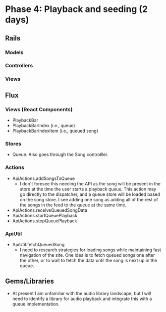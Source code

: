 # Phase 4: Playback and seeding (2 days)

## Rails
### Models

### Controllers

### Views

## Flux

### Views (React Components)
* PlaybackBar
* PlaybackBarIndex (i.e., queue)
* PlaybackBarIndexItem (i.e., queued song)

### Stores
* Queue.  Also goes through the Song controlller.

### Actions
* ApiActions.addSongsToQueue
  - I don't foresee this needing the API as the song will be present in the store at the time the user starts a playback queue.  This action may go directly to the dispatcher, and a queue store will be loaded based on the song store.  I see adding one song as adding all of the rest of the songs in the feed to the queue at the same time.
* ApiActions.receiveQueuedSongData
* ApiActions.startQueuePlayback
* ApiActions.stopQueuePlayback

### ApiUtil
* ApiUtil.fetchQueuedSong
  - I need to research strategies for loading songs while maintaining fast navigation of the site.  One idea is to fetch queued songs one after the other, or to wait to fetch the data until the song is next up in the queue.

## Gems/Libraries
* At present I am unfamiliar with the audio library landscape, but I will need to identify a library for audio playback and integrate this with a queue implementation.
